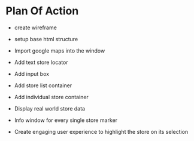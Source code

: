 # Plan Of Action

- create wireframe
- setup base html structure
- Import google maps into the window
- Add text store locator
- Add input box
- Add store list container
- Add individual store container


- Display real world store data
- Info window for every single store marker
- Create engaging user experience to highlight the store on its selection
